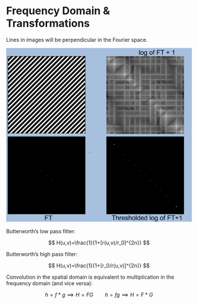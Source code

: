 # Frequency Domain & Transformations
Lines in images will be perpendicular in the Fourier space.

![Untitled](2bc384d3_Untitled.png)

Butterworth’s low pass filter:

$$ H(u,v)=\frac{1}{1+[r(u,v)/r_0]^{2n}} $$

Butterworth’s high pass filter:

$$ H(u,v)=\frac{1}{1+[r_0/r(u,v)]^{2n}} $$

Convolution in the spatial domain is equivalent to multiplication in the frequency domain (and vice versa):

$$ h=f*g\implies H=FG \qquad h=fg\implies H=F*G $$

<br/>

